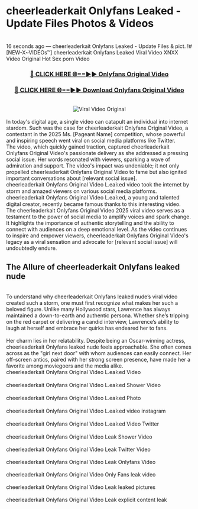 # cheerleaderkait Onlyfans Leaked - Update Files Photos & Videos 
<br>
16 seconds ago — cheerleaderkait Onlyfans Leaked - Update Files & pict. !#[NEW-X~VIDEOs™] cheerleaderkait Onlyfans Leaked Viral Video XNXX Video Original Hot Sex porn Video
<br>
<div align="center">
<h3><a href="http://freeplayer.one?title=cheerleaderkait&ref=25OR" rel="nofollow">🔴 CLICK HERE 🌐==►► Onlyfans Original Video</a></h3>
<h3><a href="http://freeplayer.one?title=cheerleaderkait&ref=25OR" rel="nofollow">🔴 CLICK HERE 🌐==►► Download Onlyfans Original Video</a></h3>
<br>
<a href="http://freeplayer.one?title=cheerleaderkait&ref=25OR" rel="nofollow" data-target="animated-image.originalLink"><img src="https://i.ibb.co.com/xMMVF88/686577567.gif" alt="Viral Video Original" style="max-width: 100%; display: inline-block;" data-target="animated-image.originalImage"></a>
</div>
<br>
In today's digital age, a single video can catapult an individual into internet stardom. Such was the case for cheerleaderkait Onlyfans Original Video, a contestant in the 2025 Ms. [Pageant Name] competition, whose powerful and inspiring speech went viral on social media platforms like Twitter.
<br>
The video, which quickly gained traction, captured cheerleaderkait Onlyfans Original Video's passionate delivery as she addressed a pressing social issue. Her words resonated with viewers, sparking a wave of admiration and support. The video's impact was undeniable; it not only propelled cheerleaderkait Onlyfans Original Video to fame but also ignited important conversations about [relevant social issue].
<br>
cheerleaderkait Onlyfans Original Video L.ea𝚔ed video took the internet by storm and amazed viewers on various social media platforms. cheerleaderkait Onlyfans Original Video L.ea𝚔ed, a young and talented digital creator, recently became famous thanks to this interesting video.
<br>
The cheerleaderkait Onlyfans Original Video 2025 viral video serves as a testament to the power of social media to amplify voices and spark change. It highlights the importance of authentic storytelling and the ability to connect with audiences on a deep emotional level. As the video continues to inspire and empower viewers, cheerleaderkait Onlyfans Original Video's legacy as a viral sensation and advocate for [relevant social issue] will undoubtedly endure.
<br>
<h2>The Allure of cheerleaderkait Onlyfans leaked nude</h2>
<br>
To understand why cheerleaderkait Onlyfans leaked nude’s viral video created such a storm, one must first recognize what makes her such a beloved figure. Unlike many Hollywood stars, Lawrence has always maintained a down-to-earth and authentic persona. Whether she’s tripping on the red carpet or delivering a candid interview, Lawrence’s ability to laugh at herself and embrace her quirks has endeared her to fans.
<br><br>
Her charm lies in her relatability. Despite being an Oscar-winning actress, cheerleaderkait Onlyfans leaked nude feels approachable. She often comes across as the "girl next door" with whom audiences can easily connect. Her off-screen antics, paired with her strong screen presence, have made her a favorite among moviegoers and the media alike.
<br>
cheerleaderkait Onlyfans Original Video L.ea𝚔ed Video
<br><br>
cheerleaderkait Onlyfans Original Video L.ea𝚔ed Shower Video
<br><br>
cheerleaderkait Onlyfans Original Video L.ea𝚔ed Photo
<br><br>
cheerleaderkait Onlyfans Original Video L.ea𝚔ed video instagram
<br><br>
cheerleaderkait Onlyfans Original Video L.ea𝚔ed Video Twitter
<br><br>
cheerleaderkait Onlyfans Original Video Leak Shower Video
<br><br>
cheerleaderkait Onlyfans Original Video Leak Twitter Video
<br><br>
cheerleaderkait Onlyfans Original Video Leak Onlyfans Video
<br><br>
cheerleaderkait Onlyfans Original Video Only Fans leak video
<br><br>
cheerleaderkait Onlyfans Original Video Leak leaked pictures
<br><br>
cheerleaderkait Onlyfans Original Video Leak explicit content leak